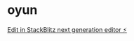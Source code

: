 # oyun

[Edit in StackBlitz next generation editor ⚡️](https://stackblitz.com/~/github.com/sebultura123452/oyun)
